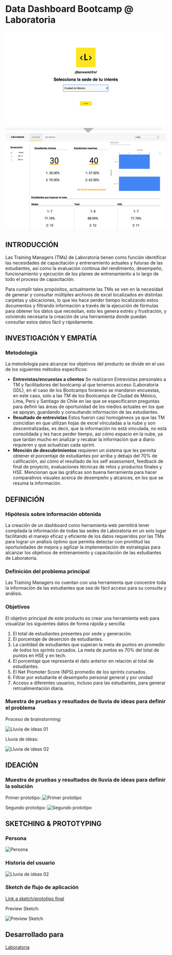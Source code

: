 # Data Dashboard Bootcamp @ Laboratoria

![Preview](assets/images/preview.jpg)

## INTRODUCCIÓN

Las Training Managers (TMs) de Laboratoria tienen como función identificar las necesidades de capacitación y entrenamiento actuales y futuras de las estudiantes, así como la evaluación continua del rendimiento, desempeño, funcionamiento y ejecución de los planes de entrenamiento a lo largo de todo el proceso de capacitación.

Para cumplir tales propósitos, actualmente las TMs se ven en la necesidad de generar y consultar múltiples archivos de excel localizados en distintas carpetas y ubicaciones, lo que les hace perder tiempo localizando estos documentos y filtrando información a través de la ejecución de fórmulas para obtener los datos que necesitan, esto les genera estrés y frustración, y volviendo necesaria la creación de una herramienta donde puedan consultar estos datos fácil y rápidamente.



## INVESTIGACIÓN Y EMPATÍA

### Metodología
La metodología para alcanzar los objetivos del producto se divide en el uso de los siguientes métodos específicos:

* **Entrevistas/encuestas a clientes** Se realizaron Entrevistas personales a TM y facilitadores del bootcamp al que tenemos acceso (Laboratoria GDL), en el caso de los Bootcamps foraneos se mandaron encuestas, en este caso, solo a las TM de los Bootcamps de Ciudad de México, Lima, Perú y Santiago de Chile en las que se especificaron preguntas para definir las áreas de oportunidad de los medios actuales en los que se apoyan, guardando y consultando información de las estudiantes.
* **Resultado de entrevistas** Estos fueron casi homogéneos ya que las TM coincidían en que utilizan hojas de excel vínculadas a la nube y son descentralizadas, es decir, que la información no está vinculada, no está consolidada y les hace perder tiempo, así cómo espacio en la nube, ya que tardan mucho en analizar y recabar la información que a diario requieren y que actualizan cada sprint.
* **Mención de descubrimientos** requieren un sistema que les permita obtener el porcentaje de estudiantes por arriba y debajo del 70% de calificación, así cómo el resultado de los self assessment, feedback de final de proyecto, evaluaciones técnicas de retos y productos finales y HSE.
Mencionan que las gráficas son buena herramienta para hacer comparativos visuales acerca de desempeño y alcances, en los que se resuma la información.


## DEFINICIÓN

### Hipótesis sobre información obtenida
La creación de un dashboard como herramienta web permitirá tener compilada la información de todas las sedes de Laboratoria en un solo lugar facilitando el manejo eficaz y eficiente de los datos requeridos por las TMs para lograr un análisis óptimo que permita detectar con prontitud las oportunidades de mejora y agilizar la implementación de estrategias para alcanzar los objetivos de entrenamiento y capacitación de las estudiantes de Laboratoria.

### Definición del problema principal
Las Training Managers no cuentan con una herramienta que concentre toda la información de las estudiantes que sea de fácil acceso para su consulta y análisis.

### Objetivos
El objetivo principal de este producto es crear una herramienta web para visualizar los siguientes datos de forma rápida y sencilla:

1. El total de estudiantes presentes por sede y generación.
2. El porcentaje de deserción de estudiantes.
3. La cantidad de estudiantes que superan la meta de puntos en promedio de todos los sprints cursados. La meta de puntos es 70% del total de puntos en HSE y en tech.
4. El porcentaje que representa el dato anterior en relación al total de estudiantes.
5. El Net Promoter Score (NPS) promedio de los sprints cursados.
6. Filtrar por estudiante el desempeño personal general y por unidad
7. Acceso a diferentes usuarios, incluso para las estudiantes, para generar retroalimentación diaria.

### Muestra de pruebas y resultados de lluvia de ideas para definir el problema
Proceso de brainstorming:

![Lluvia de ideas 01](assets/images/brainstorming.jpg)

Lluvia de ideas:

![Lluvia de ideas 02](assets/images/lluvia-de-ideas.jpg)


## IDEACIÓN
### Muestra de pruebas y resultados de lluvia de ideas para definir la solución

Primer prototipo:
![Primer prototipo](assets/images/prototipo.jpg)

Segundo prototipo:
![Segundo prototipo](assets/images/prototipo2.jpg)

## SKETCHING & PROTOTYPING  

### Persona ###
![Persona](./assets/images/Persona.PNG)
  
### Historia del usuario
![Lluvia de ideas 02](assets/images/storyboard-datadashboard.png)

### Sketch de flujo de aplicación

[Link a sketch/prototipo final](https://marvelapp.com/57bc2hj) 

Preview Sketch:

![Preview Sketch](assets/images/preview-sketch.png)

## Desarrollado para 
[Laboratoria](http://laboratoria.la)